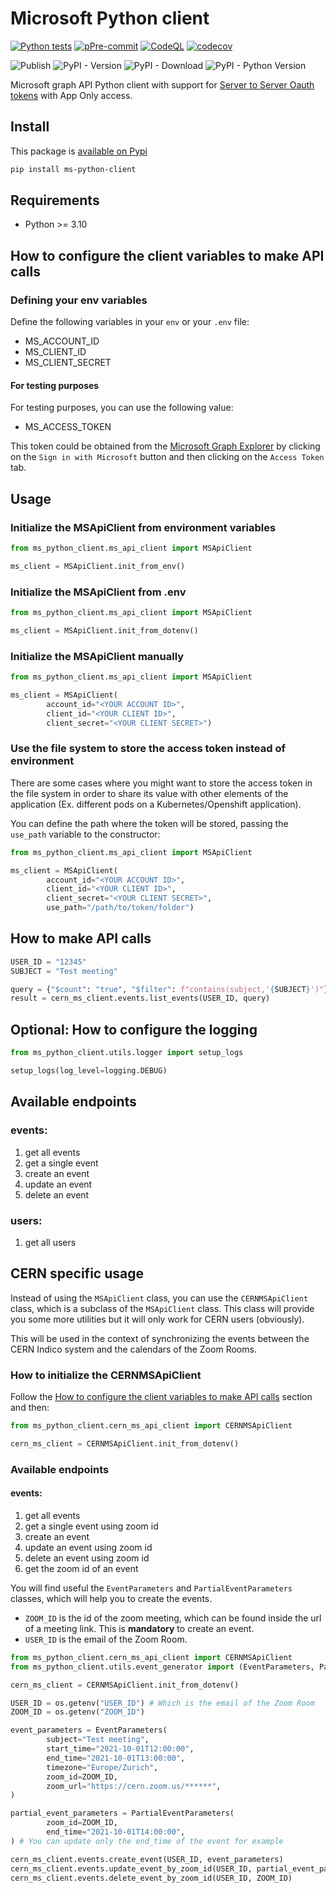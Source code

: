 # Microsoft Python client

[![Python tests](https://github.com/cern-vc/ms-python-client/actions/workflows/python-tests.yml/badge.svg)](https://github.com/cern-vc/ms-python-client/actions/workflows/python-tests.yml)
[![pPre-commit](https://github.com/cern-vc/ms-python-client/actions/workflows/pre-commit.yaml/badge.svg)](https://github.com/cern-vc/ms-python-client/actions/workflows/pre-commit.yaml)
[![CodeQL](https://github.com/cern-vc/ms-python-client/actions/workflows/codeql-analysis.yml/badge.svg)](https://github.com/cern-vc/ms-python-client/actions/workflows/codeql-analysis.yml)
[![codecov](https://codecov.io/gh/cern-vc/MS-python-client/branch/main/graph/badge.svg?token=04EY0K0P2S)](https://codecov.io/gh/cern-vc/MS-python-client)

![Publish](https://img.shields.io/github/actions/workflow/status/cern-vc/ms-python-client/release-on-push.yml?logo=python&label=Publish&color=0E7FC0)
![PyPI - Version](https://img.shields.io/pypi/v/ms-python-client?logo=python)
![PyPI - Download](https://img.shields.io/pypi/dm/ms-python-client?logo=python&color=0E7FC0)
![PyPI - Python Version](https://img.shields.io/pypi/pyversions/ms-python-client?logo=python&color=0E7FC0)

Microsoft graph API Python client with support for [Server to Server Oauth tokens](https://learn.microsoft.com/en-us/graph/auth/auth-concepts?view=graph-rest-1.0) with App Only access.

## Install

This package is [available on Pypi](https://pypi.org/project/ms-python-client/)

```bash
pip install ms-python-client
```

## Requirements

- Python >= 3.10

## How to configure the client variables to make API calls

### Defining your env variables

Define the following variables in your `env` or your `.env` file:

- MS_ACCOUNT_ID
- MS_CLIENT_ID
- MS_CLIENT_SECRET

#### For testing purposes

For testing purposes, you can use the following value:

- MS_ACCESS_TOKEN

This token could be obtained from the [Microsoft Graph Explorer](https://developer.microsoft.com/en-us/graph/graph-explorer) by clicking on the `Sign in with Microsoft` button and then clicking on the `Access Token` tab.

## Usage

### Initialize the MSApiClient from environment variables

```python
from ms_python_client.ms_api_client import MSApiClient

ms_client = MSApiClient.init_from_env()
```

### Initialize the MSApiClient from .env

```python
from ms_python_client.ms_api_client import MSApiClient

ms_client = MSApiClient.init_from_dotenv()
```

### Initialize the MSApiClient manually

```python
from ms_python_client.ms_api_client import MSApiClient

ms_client = MSApiClient(
        account_id="<YOUR ACCOUNT ID>",
        client_id="<YOUR CLIENT ID>",
        client_secret="<YOUR CLIENT SECRET>")
```

### Use the file system to store the access token instead of environment

There are some cases where you might want to store the access token in the file system in order to share its value with other elements of the application (Ex. different pods on a Kubernetes/Openshift application).

You can define the path where the token will be stored, passing the `use_path` variable to the constructor:

```python
from ms_python_client.ms_api_client import MSApiClient

ms_client = MSApiClient(
        account_id="<YOUR ACCOUNT ID>",
        client_id="<YOUR CLIENT ID>",
        client_secret="<YOUR CLIENT SECRET>",
        use_path="/path/to/token/folder")
```

## How to make API calls

```python
USER_ID = "12345"
SUBJECT = "Test meeting"

query = {"$count": "true", "$filter": f"contains(subject,'{SUBJECT}')"}
result = cern_ms_client.events.list_events(USER_ID, query)
```

## Optional: How to configure the logging

```python
from ms_python_client.utils.logger import setup_logs

setup_logs(log_level=logging.DEBUG)
```

## Available endpoints

### **events**:

1. get all events
2. get a single event
3. create an event
4. update an event
5. delete an event

### **users**:

1. get all users

## CERN specific usage

Instead of using the `MSApiClient` class, you can use the `CERNMSApiClient` class, which is a subclass of the `MSApiClient` class.
This class will provide you some more utilities but it will only work for CERN users (obviously).

This will be used in the context of synchronizing the events between the CERN Indico system and the calendars of the Zoom Rooms.

### How to initialize the CERNMSApiClient

Follow the [How to configure the client variables to make API calls](#how-to-configure-the-client-variables-to-make-api-calls) section and then:

```python
from ms_python_client.cern_ms_api_client import CERNMSApiClient

cern_ms_client = CERNMSApiClient.init_from_dotenv()
```

### Available endpoints

#### **events**:

1. get all events
2. get a single event using zoom id
3. create an event
4. update an event using zoom id
5. delete an event using zoom id
6. get the zoom id of an event

You will find useful the `EventParameters` and `PartialEventParameters` classes, which will help you to create the events.

- `ZOOM_ID` is the id of the zoom meeting, which can be found inside the url of a meeting link. This is **mandatory** to create an event.
- `USER_ID` is the email of the Zoom Room.

```python
from ms_python_client.cern_ms_api_client import CERNMSApiClient
from ms_python_client.utils.event_generator import (EventParameters, PartialEventParameters)

cern_ms_client = CERNMSApiClient.init_from_dotenv()

USER_ID = os.getenv("USER_ID") # Which is the email of the Zoom Room
ZOOM_ID = os.getenv("ZOOM_ID")

event_parameters = EventParameters(
        subject="Test meeting",
        start_time="2021-10-01T12:00:00",
        end_time="2021-10-01T13:00:00",
        timezone="Europe/Zurich",
        zoom_id=ZOOM_ID,
        zoom_url="https://cern.zoom.us/******",
)

partial_event_parameters = PartialEventParameters(
        zoom_id=ZOOM_ID,
        end_time="2021-10-01T14:00:00",
) # You can update only the end_time of the event for example

cern_ms_client.events.create_event(USER_ID, event_parameters)
cern_ms_client.events.update_event_by_zoom_id(USER_ID, partial_event_parameters)
cern_ms_client.events.delete_event_by_zoom_id(USER_ID, ZOOM_ID)
```
